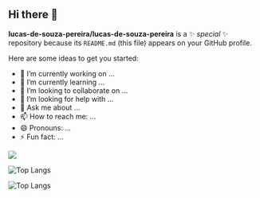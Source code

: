 ## Hi there 👋

**lucas-de-souza-pereira/lucas-de-souza-pereira** is a ✨ _special_ ✨ repository because its `README.md` (this file) appears on your GitHub profile.

Here are some ideas to get you started:

- 🔭 I’m currently working on ...
- 🌱 I’m currently learning ...
- 👯 I’m looking to collaborate on ...
- 🤔 I’m looking for help with ...
- 💬 Ask me about ...
- 📫 How to reach me: ...
- 😄 Pronouns: ...
- ⚡ Fun fact: ...

<picture>
  <source
    srcset="https://github-readme-stats.vercel.app/api?username=lucas-de-souza-pereira&show_icons=true&theme=dark"
    media="(prefers-color-scheme: dark)"
  />
  <source
    srcset="https://github-readme-stats.vercel.app/api?username=lucas-de-souza-pereira&show_icons=true"
    media="(prefers-color-scheme: light), (prefers-color-scheme: no-preference)"
  />
  <img src="https://github-readme-stats.vercel.app/api?username=lucas-de-souza-pereira&show_icons=true" />
</picture>

![Top Langs](https://github-readme-stats.vercel.app/api/top-langs/?username=lucas-de-souza-pereira&size_weight=0.5&count_weight=0.5)

![Top Langs](https://github-readme-stats.vercel.app/api/top-langs/?username=lucas-de-souza-pereira&hide_progress=true)


